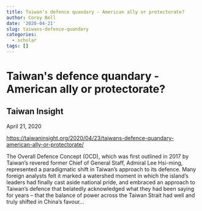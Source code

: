 ```yaml
---
title: Taiwan's defence quandary - American ally or protectorate?
author: Corey Bell
date: '2020-04-21'
slug: taiwans-defence-quandary
categories:
  - scholar
tags: []
---
```

# Taiwan's defence quandary - American ally or protectorate?

## Taiwan Insight
April 21, 2020

https://taiwaninsight.org/2020/04/23/taiwans-defence-quandary-american-ally-or-protectorate/

The Overall Defence Concept (OCD), which was first outlined in 2017 by Taiwan’s revered former Chief 
of General Staff, Admiral Lee Hsi-ming, represented a paradigmatic shift in Taiwan’s approach to its 
defence. Many foreign analysts felt it marked a watershed moment in which the island’s leaders had 
finally cast aside national pride, and embraced an approach to Taiwan’s defence that belatedly 
acknowledged what they had been saying for years – that the balance of power across the Taiwan Strait 
had well and truly shifted in China’s favour...